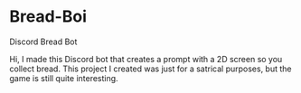 # Bread-Boi
Discord Bread Bot 

Hi, I made this Discord bot that creates a prompt with a 2D screen so you collect bread. 
This project I created was just for a satrical purposes, but the game is still quite interesting. 
